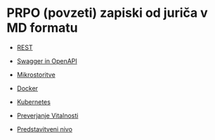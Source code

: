 # PRPO (povzeti) zapiski od juriča v MD formatu
- <a href="https://github.com/mindOfCaspian/zapiski/tree/main/prpo/rest">REST</a>

- <a href="https://github.com/mindOfCaspian/zapiski/tree/main/prpo/Swagger%2BOAS">Swagger in OpenAPI</a>

- <a href="https://github.com/mindOfCaspian/zapiski/tree/main/prpo/Mikrostoritve">Mikrostoritve</a>

- <a href="https://github.com/mindOfCaspian/zapiski/tree/main/prpo/Docker">Docker</a>

- <a href="https://github.com/mindOfCaspian/zapiski/tree/main/prpo/Kubernetes">Kubernetes</a>

- <a href="https://github.com/mindOfCaspian/zapiski/tree/main/prpo/HealthCheck">Preverjanje Vitalnosti</a>

- <a href="https://github.com/mindOfCaspian/zapiski/tree/main/prpo/Predstavitveni%20nivo">Predstavitveni nivo</a>

